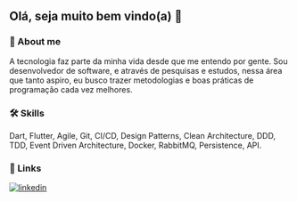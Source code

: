 ## Olá, seja muito bem vindo(a) 👋

### 🚀 About me
A tecnologia faz parte da minha vida desde que me entendo por gente. Sou desenvolvedor de software, e através de pesquisas e estudos, nessa área que tanto aspiro, eu busco trazer metodologias e boas práticas de programação cada vez melhores.

### 🛠 Skills
Dart, Flutter, Agile, Git, CI/CD, Design Patterns, Clean Architecture, DDD, TDD, Event Driven Architecture, Docker, RabbitMQ, Persistence, API.

### 🔗 Links
[![linkedin](https://img.shields.io/badge/linkedin-0A66C2?style=for-the-badge&logo=linkedin&logoColor=white)](https://www.linkedin.com/mthsena)
